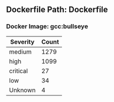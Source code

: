 ## Dockerfile Path: Dockerfile

### Docker Image: gcc:bullseye
| Severity | Count |
|----------|-------|
| medium | 1279 |
| high | 1099 |
| critical | 27 |
| low | 34 |
| Unknown | 4 |